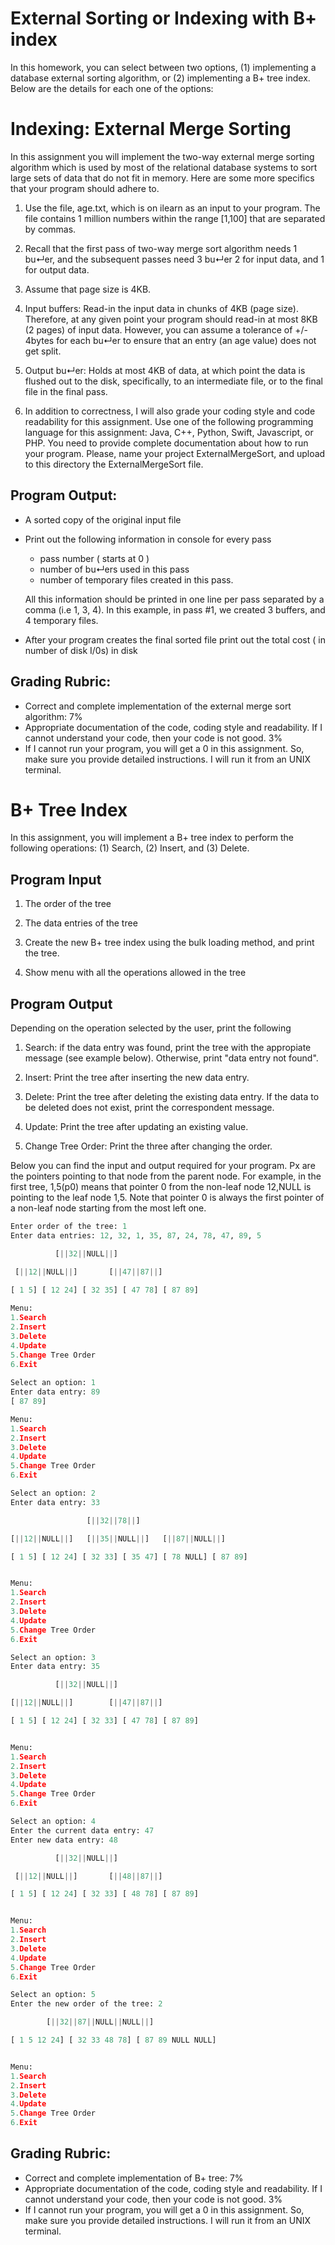 # External Sorting or Indexing with B+ index 

In this homework, you can select between two options, (1) implementing a database external sorting algorithm, or (2) implementing a B+ tree index. Below are the details for each one of the options:

# Indexing: External Merge Sorting 

In this assignment you will implement the two-way external merge sorting algorithm which is used by
most of the relational database systems to sort large sets of data that do not fit in memory. Here are some
more specifics that your program should adhere to.

1. Use the file, age.txt, which is on ilearn as an input to your program. The file contains 1 million
numbers within the range [1,100] that are separated by commas.

2. Recall that the first pass of two-way merge sort algorithm needs 1 bu↵er, and the subsequent passes
need 3 bu↵er 2 for input data, and 1 for output data.

3. Assume that page size is 4KB.

4. Input buffers: Read-in the input data in chunks of 4KB (page size). Therefore, at any given point
your program should read-in at most 8KB (2 pages) of input data. However, you can assume a
tolerance of +/- 4bytes for each bu↵er to ensure that an entry (an age value) does not get split.

5. Output bu↵er: Holds at most 4KB of data, at which point the data is flushed out to the disk,
specifically, to an intermediate file, or to the final file in the final pass.

6. In addition to correctness, I will also grade your coding style and code readability for this assignment.
Use one of the following programming language for this assignment: Java, C++, Python, Swift,
Javascript, or PHP. You need to provide complete documentation about how to run your program. Please, name your project ExternalMergeSort, and upload to this directory the ExternalMergeSort file.

## Program Output:
* A sorted copy of the original input file
* Print out the following information in console for every pass
    * pass number ( starts at 0 ) 
    * number of bu↵ers used in this pass 
    * number of temporary files created in this pass.
    
    All this information should be printed in one line per pass separated by a comma (i.e 1, 3, 4). In this example, in pass #1, we created 3 buffers, and 4 temporary files.
    
* After your program creates the final sorted file print out the total cost ( in number of disk I/0s) in disk


## Grading Rubric:
* Correct and complete implementation of the external merge sort algorithm: 7%
* Appropriate documentation of the code, coding style and readability. If I cannot understand your
code, then your code is not good. 3%
* If I cannot run your program, you will get a 0 in this assignment. So, make sure you provide detailed instructions. I will run it from an UNIX terminal.

# B+ Tree Index 

In this assignment, you will implement a B+ tree index to perform the following operations: (1) Search, (2) Insert, and (3) Delete. 

## Program Input 

1. The order of the tree 

2. The data entries of the tree 

3. Create the new B+ tree index using the bulk loading method, and print the tree. 

4. Show menu with all the operations allowed in the tree

## Program Output 

Depending on the operation selected by the user, print the following

1. Search: if the data entry was found, print the tree with the appropiate message (see example below). Otherwise, print "data entry not found".

2. Insert: Print the tree after inserting the new data entry. 

3. Delete: Print the tree after deleting the existing data entry. If the data to be deleted does not exist, print the correspondent message. 

4. Update: Print the tree after updating an existing value. 

5. Change Tree Order: Print the three after changing the order. 

Below you can find the input and output required for your program. Px are the pointers pointing to that node from the parent node. For example, in the first tree, 1,5(p0) means that pointer 0 from the non-leaf node 12,NULL is pointing to the leaf node 1,5. Note that pointer 0 is always the first pointer of a non-leaf node starting from the most left one.

```python
Enter order of the tree: 1
Enter data entries: 12, 32, 1, 35, 87, 24, 78, 47, 89, 5

          [||32||NULL||]   

 [||12||NULL||]       [||47||87||]   

[ 1 5] [ 12 24] [ 32 35] [ 47 78] [ 87 89]  
 
Menu: 
1.Search
2.Insert
3.Delete
4.Update
5.Change Tree Order
6.Exit
 
Select an option: 1
Enter data entry: 89
[ 87 89]

Menu: 
1.Search
2.Insert
3.Delete
4.Update
5.Change Tree Order
6.Exit

Select an option: 2
Enter data entry: 33

                 [||32||78||]   

[||12||NULL||]   [||35||NULL||]   [||87||NULL||]   

[ 1 5] [ 12 24] [ 32 33] [ 35 47] [ 78 NULL] [ 87 89] 


Menu: 
1.Search
2.Insert
3.Delete
4.Update
5.Change Tree Order
6.Exit

Select an option: 3
Enter data entry: 35

          [||32||NULL||]   

[||12||NULL||]        [||47||87||]   

[ 1 5] [ 12 24] [ 32 33] [ 47 78] [ 87 89] 


Menu: 
1.Search
2.Insert
3.Delete
4.Update
5.Change Tree Order
6.Exit

Select an option: 4
Enter the current data entry: 47
Enter new data entry: 48

          [||32||NULL||]   

 [||12||NULL||]       [||48||87||]   

[ 1 5] [ 12 24] [ 32 33] [ 48 78] [ 87 89] 


Menu: 
1.Search
2.Insert
3.Delete
4.Update
5.Change Tree Order
6.Exit

Select an option: 5
Enter the new order of the tree: 2

        [||32||87||NULL||NULL||]   

[ 1 5 12 24] [ 32 33 48 78] [ 87 89 NULL NULL] 


Menu: 
1.Search
2.Insert
3.Delete
4.Update
5.Change Tree Order
6.Exit

```

## Grading Rubric:
* Correct and complete implementation of B+ tree: 7%
* Appropriate documentation of the code, coding style and readability. If I cannot understand your
code, then your code is not good. 3%
* If I cannot run your program, you will get a 0 in this assignment. So, make sure you provide detailed instructions. I will run it from an UNIX terminal.

